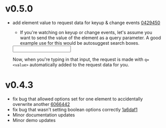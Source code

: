 # v0.5.0

- add element value to request data for keyup & change events [0429450](https://github.com/codonnell822/jquery-data-remote/commit/042945067ef2e266bb0caab4f8b4ad07295bb22b)
    * If you're watching on keyup or change events, let's assume you want to
    send the value of the element as a query parameter. A good example use for this would be autosuggest search boxes.

    <input name="q" data-event-type="keyup" data-target="#search-results">

    Now, when you're typing in that input, the request is made with `q=<value>` automatically added to the request data for you.

# v0.4.3

- fix bug that allowed options set for one element to accidentally overwrite another [6066442](https://github.com/codonnell822/jquery-data-remote/commit/6066442116543a993cf39a2a70e154ab10000dcc)
- fix bug that wasn't setting boolean options correctly [1a6daf1](https://github.com/codonnell822/jquery-data-remote/commit/1a6daf18a03d33162cf833ab1796f1951ac5d56e)
- Minor documentation updates
- Minor demo updates
